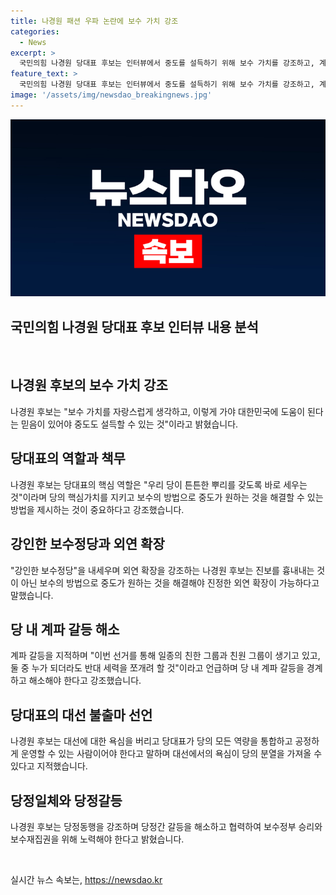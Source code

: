 ```yaml
---
title: 나경원 패션 우파 논란에 보수 가치 강조
categories:
  - News
excerpt: >
  국민의힘 나경원 당대표 후보는 인터뷰에서 중도를 설득하기 위해 보수 가치를 강조하고, 계파 갈등을 해결해야 한다고 강조했습니다. 그는 보수의 방법으로 중도를 설득하는 것이 외연 확장이라고 말하며, 강인한 보수정당을 강조했습니다. 나 후보는 대통령 경선에 출마하지 않겠다고 밝혔으며, 당대표가 대통령 지지율을 높여야 한다고 강조했습니다. 또한, 당정동행을 강조하고 계파 갈등을 해결해야 한다고 언급했습니다. 
feature_text: >
  국민의힘 나경원 당대표 후보는 인터뷰에서 중도를 설득하기 위해 보수 가치를 강조하고, 계파 갈등을 해결해야 한다고 강조했습니다. 그는 보수의 방법으로 중도를 설득하는 것이 외연 확장이라고 말하며, 강인한 보수정당을 강조했습니다. 나 후보는 대통령 경선에 출마하지 않겠다고 밝혔으며, 당대표가 대통령 지지율을 높여야 한다고 강조했습니다. 또한, 당정동행을 강조하고 계파 갈등을 해결해야 한다고 언급했습니다. 
image: '/assets/img/newsdao_breakingnews.jpg'
---
```


<p><img src="/assets/img/newsdao_breakingnews.jpg" alt="pcversion 속보" /></p>

<h2>국민의힘 나경원 당대표 후보 인터뷰 내용 분석</h2>

<p data-ke-size="size16">&nbsp;</p>

<h2 data-ke-size="size26">나경원 후보의 보수 가치 강조</h2>

<p>나경원 후보는 "보수 가치를 자랑스럽게 생각하고, 이렇게 가야 대한민국에 도움이 된다는 믿음이 있어야 중도도 설득할 수 있는 것"이라고 밝혔습니다.</p>

<h2 data-ke-size="size26">당대표의 역할과 책무</h2>

<p>나경원 후보는 당대표의 핵심 역할은 "우리 당이 튼튼한 뿌리를 갖도록 바로 세우는 것"이라며 당의 핵심가치를 지키고 보수의 방법으로 중도가 원하는 것을 해결할 수 있는 방법을 제시하는 것이 중요하다고 강조했습니다.</p>

<h2 data-ke-size="size26">강인한 보수정당과 외연 확장</h2>

<p>"강인한 보수정당"을 내세우며 외연 확장을 강조하는 나경원 후보는 진보를 흉내내는 것이 아닌 보수의 방법으로 중도가 원하는 것을 해결해야 진정한 외연 확장이 가능하다고 말했습니다.</p>

<h2 data-ke-size="size26">당 내 계파 갈등 해소</h2>

<p>계파 갈등을 지적하며 "이번 선거를 통해 일종의 친한 그룹과 친원 그룹이 생기고 있고, 둘 중 누가 되더라도 반대 세력을 쪼개려 할 것"이라고 언급하며 당 내 계파 갈등을 경계하고 해소해야 한다고 강조했습니다.</p>

<h2 data-ke-size="size26">당대표의 대선 불출마 선언</h2>

<p>나경원 후보는 대선에 대한 욕심을 버리고 당대표가 당의 모든 역량을 통합하고 공정하게 운영할 수 있는 사람이어야 한다고 말하며 대선에서의 욕심이 당의 분열을 가져올 수 있다고 지적했습니다.</p>

<h2 data-ke-size="size26">당정일체와 당정갈등</h2>

<p>나경원 후보는 당정동행을 강조하며 당정간 갈등을 해소하고 협력하여 보수정부 승리와 보수재집권을 위해 노력해야 한다고 밝혔습니다.</p>

<p data-ke-size="size16">&nbsp;</p>
실시간 뉴스 속보는, <a href="https://newsdao.kr" rel="dofollow">https://newsdao.kr</a>


